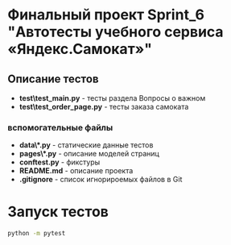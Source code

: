 # Финальный проект Sprint_6 "Автотесты учебного сервиса «Яндекс.Самокат»"

## Описание тестов
- **test\test_main.py** - тесты раздела Вопросы о важном
- **test\test_order_page.py** - тесты заказа самоката

### вспомогательные файлы
- **data\\*.py** - статические данные тестов
- **pages\\*.py** - описание моделей страниц
- **conftest.py** - фикстуры
- **README.md** - описание проекта
- **.gitignore** - список игнорироемых файлов в Git

# Запуск тестов
```sh
python -m pytest  
```


 




